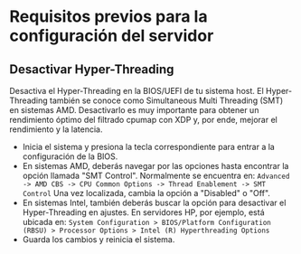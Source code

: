 # Requisitos previos para la configuración del servidor

## Desactivar Hyper-Threading
Desactiva el Hyper-Threading en la BIOS/UEFI de tu sistema host. El Hyper-Threading también se conoce como Simultaneous Multi Threading (SMT) en sistemas AMD. Desactivarlo es muy importante para obtener un rendimiento óptimo del filtrado cpumap con XDP y, por ende, mejorar el rendimiento y la latencia.

- Inicia el sistema y presiona la tecla correspondiente para entrar a la configuración de la BIOS.
- En sistemas AMD, deberás navegar por las opciones hasta encontrar la opción llamada "SMT Control". Normalmente se encuentra en: ```Advanced -> AMD CBS -> CPU Common Options -> Thread Enablement -> SMT Control``` Una vez localizada, cambia la opción a "Disabled" o "Off".
- En sistemas Intel, también deberás buscar la opción para desactivar el Hyper-Threading en ajustes. En servidores HP, por ejemplo, está ubicada en: ```System Configuration > BIOS/Platform Configuration (RBSU) > Processor Options > Intel (R) Hyperthreading Options```
- Guarda los cambios y reinicia el sistema.